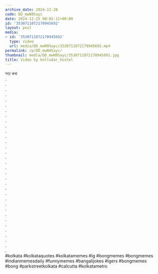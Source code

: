 ```yaml
---
archive_date: 2024-12-28
code: DD_mwN9Sayc
date: 2024-12-25 08:02:11+00:00
id: '3530711072170945692'
layout: post
media:
- id: '3530711072170945692'
  type: video
  url: media/DD_mwN9Sayc/3530711072170945692.mp4
permalink: /p/DD_mwN9Sayc/
thumbnail: media/DD_mwN9Sayc/3530711072170945692.jpg
title: Video by keltudar_hostel
---
```


সত্য কথা  
.  
.  
.  
.  
.  
.  
.  
.  
.  
.  
.  
.  
.  
.  
.  
.  
.  
.  
.  
.  
.  
.  
.  
.  
.  
.  
.  
.  
.  
.  
.  
.  
.  
.  
#kolkata #kolkataquotes #kolkatamemes #ig #bongmemes #bongmemes #indianmemesdaily #funnymemes #bangalijokes #igers #bongmemes #bong #parkstreetkolkata #calcutta #kolkatametro
